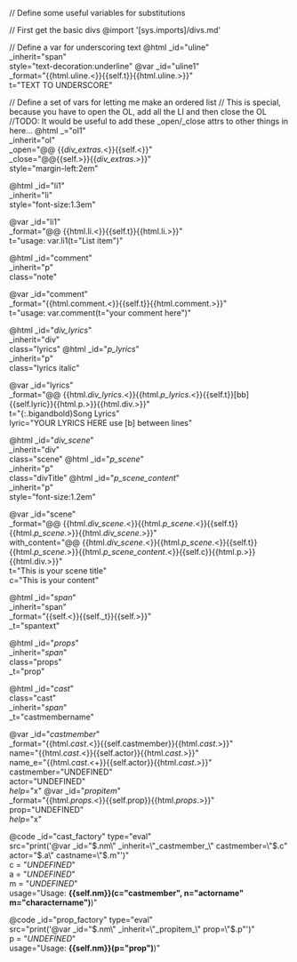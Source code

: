// Define some useful variables for substitutions

// First get the basic divs
@import '[sys.imports]/divs.md'

// Define a var for underscoring text
@html _id="uline" \
      _inherit="span" \
      style="text-decoration:underline"
@var _id="uline1" \
      _format="{{html.uline.<}}{{self.t}}{{html.uline.>}}" \
      t="TEXT TO UNDERSCORE"

// Define a set of vars for letting me make an ordered list
// This is special, because you have to open the OL, add all the LI and then close the OL
//TODO: It would be useful to add these _open/_close attrs to other things in here...
@html _="ol1" \
      _inherit="ol" \
      _open="@@ {{_div_extras_.<}}{{self.<}}" \
      _close="@@{{self.>}}{{_div_extras_.>}}" \
      style="margin-left:2em" 

@html _id="li1" \
      _inherit="li" \
      style="font-size:1.3em"

@var _id="li1" \
     _format="@@ {{html.li.<}}{{self.t}}{{html.li.>}}" \
     t="usage: var.li1(t=\"List item\")"

@html _id="comment" \
      _inherit="p" \
      class="note" 

@var _id="comment" \
     _format="{{html.comment.<}}{{self.t}}{{html.comment.>}}" \
     t="usage: var.comment(t=\"your comment here\")"


@html _id="_div_lyrics_" \
      _inherit="div" \
      class="lyrics"
@html _id="_p_lyrics_" \
      _inherit="p" \
      class="lyrics italic"
 
@var _id="lyrics" \
          _format="@@ {{html._div_lyrics_.<}}{{html._p_lyrics_.<}}{{self.t}}[bb]{{self.lyric}}{{html.p.>}}{{html.div.>}}" \
          t="{:.bigandbold}Song Lyrics" \
          lyric="YOUR LYRICS HERE use &#91;b] between lines"

@html _id="_div_scene_" \
      _inherit="div" \
      class="scene"
@html _id="_p_scene_" \
      _inherit="p" \
      class="divTitle"
@html _id="_p_scene_content_" \
      _inherit="p" \
      style="font-size:1.2em" 
 
@var _id="scene" \
          _format="@@ {{html._div_scene_.<}}{{html._p_scene_.<}}{{self.t}}{{html._p_scene_.>}}{{html._div_scene_.>}}" \
          with_content="@@ {{html._div_scene_.<}}{{html._p_scene_.<}}{{self.t}}{{html._p_scene_.>}}{{html._p_scene_content_.<}}{{self.c}}{{html.p.>}}{{html.div.>}}" \
          t="This is your scene title" \
          c="This is your content"

@html _id="_span_" \
      _inherit="span" \
      _format="{{self.<}}{{self._t}}{{self.>}}"\
      _t="spantext" 

@html _id="_props_" \
      _inherit="_span_"\
      class="props" \
      _t="prop"

@html _id="_cast_" \
      class="cast"\
      _inherit="_span_" \
      _t="castmembername" 

@var _id="_castmember_" \
      _format="{{html._cast_.<}}{{self.castmember}}{{html._cast_.>}}" \
      name="{{html._cast_.<}}{{self.actor}}{{html._cast_.>}}" \
      name_e="{{html._cast_.<+}}{{self.actor}}{{html._cast_.>}}" \
      castmember="UNDEFINED" \
      actor="UNDEFINED"\
      _help_="x"
@var _id="_propitem_" \
      _format="{{html._props_.<}}{{self.prop}}{{html._props_.>}}" \
      prop="UNDEFINED" \
      _help_="x"

@code _id="cast_factory" type="eval" \
    src="print('@var _id=\"$.nm\" _inherit=\"_castmember_\" castmember=\"$.c\" actor=\"$.a\" castname=\"$.m\"')"\
    c = "*UNDEFINED*" \
    a = "*UNDEFINED*" \
    m = "*UNDEFINED*" \
    usage="Usage: **{{self.nm}}(c=&quot;castmember&quot;, n=&quot;actorname&quot; m=&quot;charactername&quot;)**)"

@code _id="prop_factory" type="eval" \
    src="print('@var _id=\"$.nm\" _inherit=\"_propitem_\" prop=\"$.p\"')"\
    p = "*UNDEFINED*" \
    usage="Usage: **{{self.nm}}(p=&quot;prop&quot;)**)"

